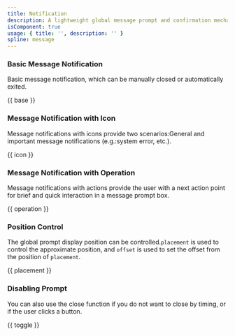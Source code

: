 ```yaml
---
title: Notification
description: A lightweight global message prompt and confirmation mechanism that requires slow animation when appearing and disappearing.
isComponent: true
usage: { title: '', description: '' }
spline: message
---
```


### Basic Message Notification

Basic message notification, which can be manually closed or automatically exited.

{{ base }}

### Message Notification with Icon

Message notifications with icons provide two scenarios:General and important message notifications (e.g.:system error, etc.).

{{ icon }}

### Message Notification with Operation

Message notifications with actions provide the user with a next action point for brief and quick interaction in a message prompt box.

{{ operation }}

### Position Control

The global prompt display position can be controlled.`placement` is used to control the approximate position, and `offset` is used to set the offset from the position of `placement`.

{{ placement }}

### Disabling Prompt

You can also use the close function if you do not want to close by timing, or if the user clicks a button.

{{ toggle }}

